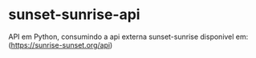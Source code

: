 # sunset-sunrise-api
API em Python, consumindo a api externa sunset-sunrise disponivel em: (https://sunrise-sunset.org/api)
